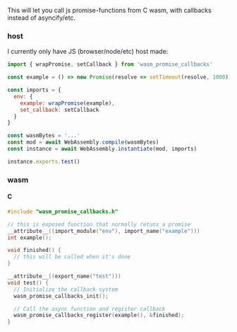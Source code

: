 This will let you call js promise-functions from C wasm, with callbacks instead of asyncify/etc.

### host

I currently only have JS (browser/node/etc) host made:

```js
import { wrapPromise, setCallback } from 'wasm_promise_callbacks'

const example = () => new Promise(resolve => setTimeout(resolve, 1000))

const imports = {
  env: {
    example: wrapPromise(example),
    set_callback: setCallback
  }
}

const wasmBytes = '...'
const mod = await WebAssembly.compile(wasmBytes)
const instance = await WebAssembly.instantiate(mod, imports)

instance.exports.test()
```

### wasm


#### C

```c
#include "wasm_promise_callbacks.h"

// this is exposed function that normally retuns a promise
__attribute__((import_module("env"), import_name("example")))
int example();

void finished() {
  // this will be called when it's done
}

__attribute__((export_name("test")))
void test() {
  // Initialize the callback system
  wasm_promise_callbacks_init();

  // Call the async function and register callback
  wasm_promise_callbacks_register(example(), &finished);
}
```

